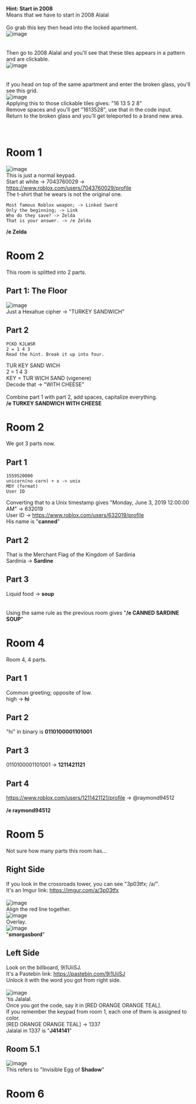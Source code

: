 **Hint: Start in 2008**<br>
Means that we have to start in 2008 Alalal<br>
<br>
Go grab this key then head into the locked apartment.<br>
![image](https://github.com/user-attachments/assets/1e807e5b-c16a-4f21-bb66-33bb8489ddf0)<br>
<br>
<br>
Then go to 2008 Alalal and you'll see that these tiles appears in a pattern and are clickable.<br>
![image](https://github.com/user-attachments/assets/fe781b2d-7901-4a48-a6bf-2b0119bbe648)<br>
<br>
<br>
If you head on top of the same apartment and enter the broken glass, you'll see this grid.<br>
![image](https://github.com/user-attachments/assets/73f62e41-cca8-4807-a0aa-f2aecfe96337)<br>
Applying this to those clickable tiles gives: "16 13 5 2 8"<br>
Remove spaces and you'll get "1613528", use that in the code input.<br>
Return to the broken glass and you'll get teleported to a brand new area.<br>
<br>
<br>
# Room 1
![image](https://github.com/user-attachments/assets/a46f3fca-76f2-40a5-85e1-f4675cf48e9c)<br>
This is just a normal keypad.<br>
Start at white -> 7043760029 -> https://www.roblox.com/users/7043760029/profile<br>
The t-shirt that he wears is not the original one.<br>
```
Most famous Roblox weapon; -> Linked Sword
Only the beginning; -> Link
Who do they save? -> Zelda
That is your answer. -> /e Zelda
```
**/e Zelda**
# Room 2
This room is splitted into 2 parts.

## Part 1: The Floor
![image](https://github.com/user-attachments/assets/5b30c822-1921-4577-b689-2dfa06211f16)<br>
Just a Hexahue cipher -> "TURKEY SANDWICH"<br>

## Part 2
```
PCKD KJLWSR
2 = 1 4 3
Read the hint. Break it up into four. 
```
TUR KEY SAND WICH<br>
2 = 1 4 3<br>
KEY = TUR WICH SAND (vigenere)<br>
Decode that -> "WITH CHEESE"<br>
<br>
Combine part 1 with part 2, add spaces, capitalize everything.<br>
**/e TURKEY SANDWICH WITH CHEESE**

# Room 2
We got 3 parts now.

## Part 1
```
1559520000
unicorn(no corn) + x -> unix
MDY (format)
User ID
```
Converting that to a Unix timestamp gives "Monday, June 3, 2019 12:00:00 AM" -> 632019<br>
User ID -> https://www.roblox.com/users/632019/profile <br>
His name is "**canned**"

## Part 2
That is the Merchant Flag of the Kingdom of Sardinia<br>
Sardinia -> **Sardine**

## Part 3
Liquid food -> **soup**<br>
<br>
<br>
Using the same rule as the previous room gives "**/e CANNED SARDINE SOUP**"<br>

# Room 4
Room 4, 4 parts.
## Part 1
Common greeting; opposite of low.<br>
high -> **hi**

## Part 2
"hi" in binary is **0110100001101001**

## Part 3
0110100001101001 -> **1211421121**

## Part 4
https://www.roblox.com/users/1211421121/profile -> @raymond94512<br>
<br>
**/e raymond94512**

# Room 5
Not sure how many parts this room has...

## Right Side
If you look in the crossroads tower, you can see "3p03tfx; /a/".<br>
It's an Imgur link: https://imgur.com/a/3p03tfx <br><br>
![image](https://github.com/user-attachments/assets/6b905772-7135-48e4-98da-a7e98ad0d280)<br>
Align the red line together.<br>
![image](https://github.com/user-attachments/assets/248f714d-0695-46b6-b126-d9ea3cf5622a)<br>
Overlay.<br>
![image](https://github.com/user-attachments/assets/0f260f2a-22cd-4620-a609-d21de70c0aa0)<br>
"**smorgasbord**"

## Left Side
Look on the billboard, 9i1UiiSJ. <br>
It's a Pastebin link: https://pastebin.com/9i1UiiSJ <br>
Unlock it with the word you got from right side.<br><br>
![image](https://github.com/user-attachments/assets/39162844-c930-4a4b-a210-4ec48c160f3e)<br>
'tis Jalalal.<br>
Once you got the code, say it in [RED ORANGE ORANGE TEAL]. <br>
If you remember the keypad from room 1, each one of them is assigned to color.<br>
[RED ORANGE ORANGE TEAL] -> 1337<br>
Jalalal in 1337 is "**J414141**"<br>

## Room 5.1
![image](https://github.com/user-attachments/assets/4b1cd589-e746-4639-aaf6-46faa5fff347)<br>
This refers to "Invisible Egg of **Shadow**"

# Room 6
